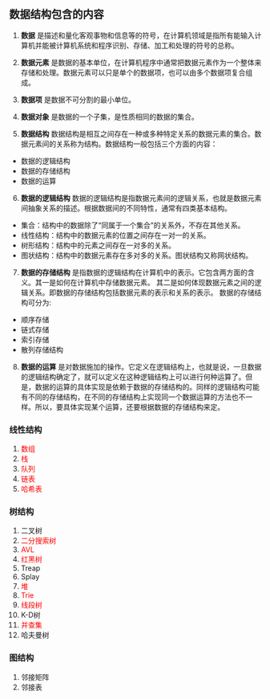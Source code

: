 ## 数据结构包含的内容
1. **数据** 是描述和量化客观事物和信息等的符号，在计算机领域是指所有能输入计算机并能被计算机系统和程序识别、存储、加工和处理的符号的总称。

2. **数据元素** 是数据的基本单位，在计算机程序中通常把数据元素作为一个整体来存储和处理。数据元素可以只是单个的数据项，也可以由多个数据项复合组成。

3. **数据项** 是数据不可分割的最小单位。

4. **数据对象** 是数据的一个子集，是性质相同的数据的集合。

5. **数据结构** 数据结构是相互之间存在一种或多种特定关系的数据元素的集合。数据元素间的关系称为结构。数据结构一般包括三个方面的内容：
  * 数据的逻辑结构
  * 数据的存储结构
  * 数据的运算

6. **数据的逻辑结构** 数据的逻辑结构是指数据元素间的逻辑关系，也就是数据元素间抽象关系的描述。根据数据间的不同特性，通常有四类基本结构。
  * 集合：结构中的数据除了“同属于一个集合”的关系外，不存在其他关系。
  * 线性结构：结构中的数据元素的位置之间存在一对一的关系。
  * 树形结构：结构中的元素之间存在一对多的关系。
  * 图状结构：结构中的数据元素存在多对多的关系。图状结构又称网状结构。

7. **数据的存储结构** 是指数据的逻辑结构在计算机中的表示。它包含两方面的含义。其一是如何在计算机中存储数据元素。
其二是如何体现数据元素之间的逻辑关系。即数据的存储结构包括数据元素的表示和关系的表示。
数据的存储结构可分为:
  * 顺序存储
  * 链式存储
  * 索引存储
  * 散列存储结构

8. **数据的运算** 是对数据施加的操作。它定义在逻辑结构上，也就是说，一旦数据的逻辑结构确定了，就可以定义在这种逻辑结构上可以进行何种运算了。但是，数据的运算的具体实现是依赖于数据的存储结构的。同样的逻辑结构可能有不同的存储结构，在不同的存储结构上实现同一个数据运算的方法也不一样。所以，要具体实现某个运算，还要根据数据的存储结构来定。

### 线性结构
1. <font color="red">数组</font>
2. <font color="red">栈</font>
3. <font color="red">队列</font>
4. <font color="red">链表</font>
5. <font color="red">哈希表</font>

### 树结构
1. 二叉树
2. <font color="red">二分搜索树</font>
3. <font color="red">AVL</font>
4. <font color="red">红黑树</font>
5. Treap
6. Splay
7. <font color="red">堆</font>
8. <font color="red">Trie</font>
9. <font color="red">线段树</font>
10. K-D树
11. <font color="red">并查集</font>
12. 哈夫曼树

### 图结构
1. 邻接矩阵
2. 邻接表
